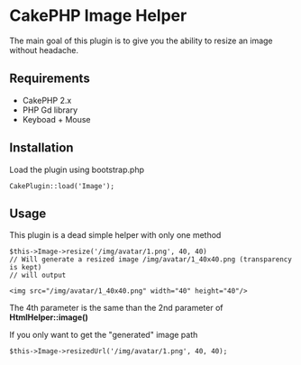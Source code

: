 # CakePHP Image Helper

The main goal of this plugin is to give you the ability to resize an image without headache.

## Requirements

* CakePHP 2.x
* PHP Gd library 
* Keyboad + Mouse

## Installation

Load the plugin using bootstrap.php

    CakePlugin::load('Image'); 

## Usage

This plugin is a dead simple helper with only one method 

	$this->Image->resize('/img/avatar/1.png', 40, 40)
	// Will generate a resized image /img/avatar/1_40x40.png (transparency is kept)
	// will output 

	<img src="/img/avatar/1_40x40.png" width="40" height="40"/>

The 4th parameter is the same than the 2nd parameter of **HtmlHelper::image()**

If you only want to get the "generated" image path 

	$this->Image->resizedUrl('/img/avatar/1.png', 40, 40); 
